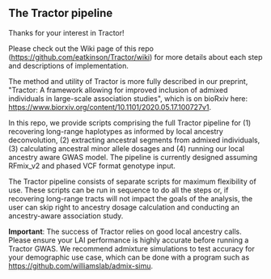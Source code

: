 ## The Tractor pipeline

Thanks for your interest in Tractor!

Please check out the Wiki page of this repo (https://github.com/eatkinson/Tractor/wiki) for more details about each step and descriptions of implementation.

The method and utility of Tractor is more fully described in our preprint, "Tractor: A framework allowing for improved inclusion of admixed individuals in large-scale association studies", which is on bioRxiv here: https://www.biorxiv.org/content/10.1101/2020.05.17.100727v1.


In this repo, we provide scripts comprising the full Tractor pipeline for (1) recovering long-range haplotypes as informed by local ancestry deconvolution, (2) extracting ancestral segments from admixed individuals, (3) calculating ancestral minor allele dosages and (4) running our local ancestry aware GWAS model. The pipeline is currently designed assuming RFmix_v2 and phased VCF format genotype input.

The Tractor pipeline consists of separate scripts for maximum flexibility of use. These scripts can be run in sequence to do all the steps or, if recovering long-range tracts will not impact the goals of the analysis, the user can skip right to ancestry dosage calculation and conducting an ancestry-aware association study.


**Important**: The success of Tractor relies on good local ancestry calls. Please ensure your LAI performance is highly accurate before running a Tractor GWAS. We recommend admixture simulations to test accuracy for your demographic use case, which can be done with a program such as https://github.com/williamslab/admix-simu. 
